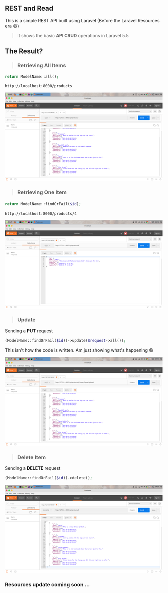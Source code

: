## REST and Read
This is a simple REST API built using Laravel (Before the Laravel Resources era :smile:)

>It shows the basic **API CRUD** operations in Laravel 5.5

## The Result?
>### Retrieving All Items

```php
return ModelName::all();
```

```
http://localhost:8000/products
```

![screenshot1](screenshots/screenshot1.png)

>### Retrieving One Item
```php
return ModelName::findOrFail($id);
```
```
http://localhost:8000/products/4
```
![screenshot1](screenshots/screenshot2.png)

>### Update
Sending a **PUT** request

```php
(ModelName::findOrFail($id))->update($request->all());
```

This isn't how the code is written. Am just showing what's happening :smiley:

![screenshot1](screenshots/screenshot3.png)


>### Delete Item
Sending a **DELETE** request

```php
(ModelName::findOrFail($id))->delete();
```
![Screenshot4](/screenshots/screenshot4.png)
### Resources update coming soon ...   